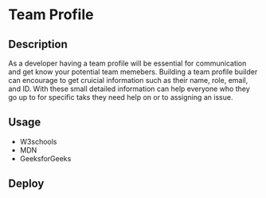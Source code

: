# Team Profile

## Description
As a developer having a team profile will be essential for communication and get know your potential team memebers. Building a team profile builder can encourage to get cruicial information such as their name, role, email, and ID. With these small detailed information can help everyone who they go up to for specific taks they need help on or to assigning an issue.

## Usage
- W3schools
- MDN
- GeeksforGeeks

## Deploy
